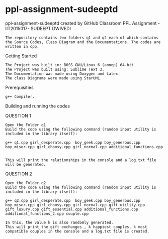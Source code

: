 # ppl-assignment-sudeeptd
ppl-assignment-sudeeptd created by GitHub Classroom
PPL Assignment - IIT2015017- SUDEEPT DWIVEDI

    The repository contains two folders q1 and q2 each of which contains the Source Codes, Class Diagram and the Documentations. The codes are written in cpp.

Getting Started

    The Project was built in: BOSS GNU/Linux 6 (anoop) 64-bit
    The Project was built using: Sublime Text 3.
    The Documentation was made using Doxygen and Latex.
    The class Diagrams were made using StarUML.

Prerequisities

    g++ Compiler.

Building and running the codes

QUESTION 1

    Open the Folder q1
    Build the code using the following command (random input utility is included in the library itself):
    
    g++ q1.cpp girl_desperate.cpp  boy_geek.cpp boy_generous.cpp boy_miser.cpp girl_choosy.cpp girl_normal.cpp additional_functions.cpp

    
    This will print the relationships in the console and a log.txt file will be generated.

QUESTION 2

    Open the Folder q2
    Build the code using the following command (random input utility is included in the library itself):
    
    g++ q2.cpp girl_desperate.cpp  boy_geek.cpp boy_generous.cpp boy_miser.cpp girl_choosy.cpp girl_normal.cpp gift_utility.cpp gift_luxury.cpp gift_essential.cpp additional_functions.cpp additional_functions_2.cpp couple.cpp

    In this, the value k is also randomly generated.
    This will print the gift exchanges , k happiest couples, k most compatible couples in the console and a log.txt file is created.

